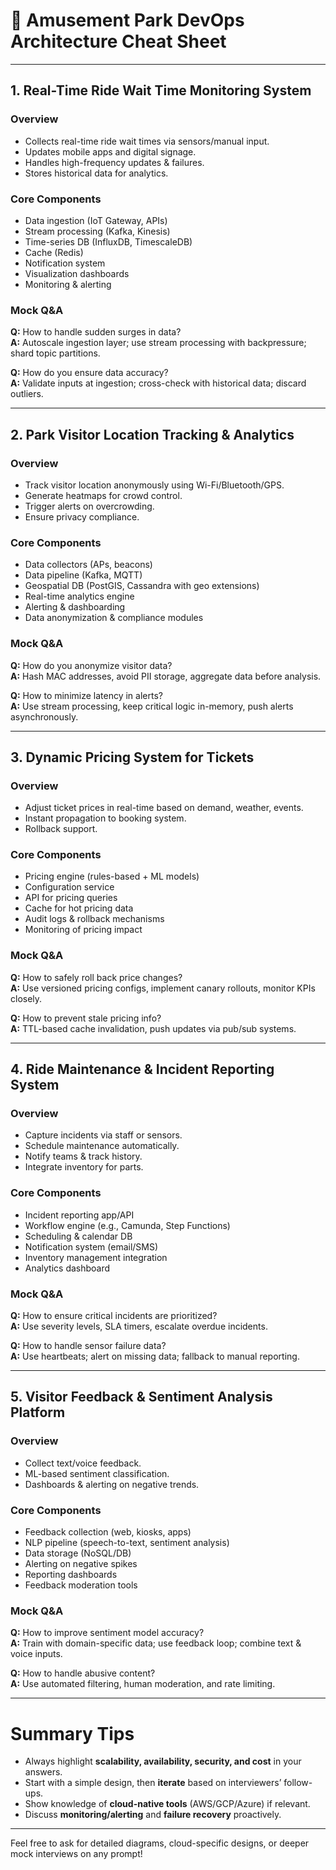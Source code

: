 # 🎢 Amusement Park DevOps Architecture Cheat Sheet

---

## 1. Real-Time Ride Wait Time Monitoring System

### Overview
- Collects real-time ride wait times via sensors/manual input.
- Updates mobile apps and digital signage.
- Handles high-frequency updates & failures.
- Stores historical data for analytics.

### Core Components
- Data ingestion (IoT Gateway, APIs)
- Stream processing (Kafka, Kinesis)
- Time-series DB (InfluxDB, TimescaleDB)
- Cache (Redis)
- Notification system
- Visualization dashboards
- Monitoring & alerting

### Mock Q&A
**Q:** How to handle sudden surges in data?  
**A:** Autoscale ingestion layer; use stream processing with backpressure; shard topic partitions.

**Q:** How do you ensure data accuracy?  
**A:** Validate inputs at ingestion; cross-check with historical data; discard outliers.

---

## 2. Park Visitor Location Tracking & Analytics

### Overview
- Track visitor location anonymously using Wi-Fi/Bluetooth/GPS.
- Generate heatmaps for crowd control.
- Trigger alerts on overcrowding.
- Ensure privacy compliance.

### Core Components
- Data collectors (APs, beacons)
- Data pipeline (Kafka, MQTT)
- Geospatial DB (PostGIS, Cassandra with geo extensions)
- Real-time analytics engine
- Alerting & dashboarding
- Data anonymization & compliance modules

### Mock Q&A
**Q:** How do you anonymize visitor data?  
**A:** Hash MAC addresses, avoid PII storage, aggregate data before analysis.

**Q:** How to minimize latency in alerts?  
**A:** Use stream processing, keep critical logic in-memory, push alerts asynchronously.

---

## 3. Dynamic Pricing System for Tickets

### Overview
- Adjust ticket prices in real-time based on demand, weather, events.
- Instant propagation to booking system.
- Rollback support.

### Core Components
- Pricing engine (rules-based + ML models)
- Configuration service
- API for pricing queries
- Cache for hot pricing data
- Audit logs & rollback mechanisms
- Monitoring of pricing impact

### Mock Q&A
**Q:** How to safely roll back price changes?  
**A:** Use versioned pricing configs, implement canary rollouts, monitor KPIs closely.

**Q:** How to prevent stale pricing info?  
**A:** TTL-based cache invalidation, push updates via pub/sub systems.

---

## 4. Ride Maintenance & Incident Reporting System

### Overview
- Capture incidents via staff or sensors.
- Schedule maintenance automatically.
- Notify teams & track history.
- Integrate inventory for parts.

### Core Components
- Incident reporting app/API
- Workflow engine (e.g., Camunda, Step Functions)
- Scheduling & calendar DB
- Notification system (email/SMS)
- Inventory management integration
- Analytics dashboard

### Mock Q&A
**Q:** How to ensure critical incidents are prioritized?  
**A:** Use severity levels, SLA timers, escalate overdue incidents.

**Q:** How to handle sensor failure data?  
**A:** Use heartbeats; alert on missing data; fallback to manual reporting.

---

## 5. Visitor Feedback & Sentiment Analysis Platform

### Overview
- Collect text/voice feedback.
- ML-based sentiment classification.
- Dashboards & alerting on negative trends.

### Core Components
- Feedback collection (web, kiosks, apps)
- NLP pipeline (speech-to-text, sentiment analysis)
- Data storage (NoSQL/DB)
- Alerting on negative spikes
- Reporting dashboards
- Feedback moderation tools

### Mock Q&A
**Q:** How to improve sentiment model accuracy?  
**A:** Train with domain-specific data; use feedback loop; combine text & voice inputs.

**Q:** How to handle abusive content?  
**A:** Use automated filtering, human moderation, and rate limiting.

---

# Summary Tips
- Always highlight **scalability, availability, security, and cost** in your answers.
- Start with a simple design, then **iterate** based on interviewers’ follow-ups.
- Show knowledge of **cloud-native tools** (AWS/GCP/Azure) if relevant.
- Discuss **monitoring/alerting** and **failure recovery** proactively.

---

Feel free to ask for detailed diagrams, cloud-specific designs, or deeper mock interviews on any prompt!

